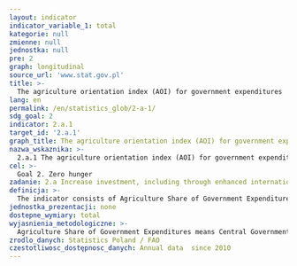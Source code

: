 ```yaml
---
layout: indicator
indicator_variable_1: total
kategorie: null
zmienne: null
jednostka: null
pre: 2
graph: longitudinal
source_url: 'www.stat.gov.pl'
title: >-
  The agriculture orientation index (AOI) for government expenditures
lang: en
permalink: /en/statistics_glob/2-a-1/
sdg_goal: 2
indicator: 2.a.1
target_id: '2.a.1'
graph_title: The agriculture orientation index (AOI) for government expenditures
nazwa_wskaznika: >-
  2.a.1 The agriculture orientation index (AOI) for government expenditures
cel: >-
  Goal 2. Zero hunger
zadanie: 2.a Increase investment, including through enhanced international cooperation, in rural infrastructure, agricultural research and extension services, technology development and plant and livestock gene banks in order to enhance agricultural productive capacity in developing countries, in particular least developed countries
definicja: >-
  The indicator consists of Agriculture Share of Government Expenditures in the total Governent Expenditures divided by the Agriculture Share of GDP.
jednostka_prezentacji: none
dostepne_wymiary: total
wyjasnienia_metodologiczne: >-
  Agriculture Share of Government Expenditures means Central Government Expenditures on Agriculture related to Total Central Government Outlays (according to Classification of Functions of Government - COFOG).Agriculture Share of GDP means Agriculture Value Added in relation to gross value added in section Agriculture (i.e. Division A - Agriculture, forestry, fishing and hunting of PKD2007 ), related to value of GDP, according to ESA2010.Gross domestic product (GDP) illustrates the final result of the activity of all entities of the national economy (resident producer units – domestic) in a given year. The exact definition and methodology for calculating GDP is contained in the regulation (EU) No 549/2013 of the European Parliament and of the Council of 21 May 2013 on the European system of national and regional accounts in the European Union (ESA 2010).An Agriculture Orientation Index (AOI) greater than 1 reflects a higher orientation towards the agriculture sector, which receives a higher share of government spending relative to its contribution to economic value added. An AOI less than 1 reflects a lower orientation to agriculture, while an AOI equal to 1 reflects neutrality in a governments orientation to the agriculture sector.
zrodlo_danych: Statistics Poland / FAO
czestotliwosc_dostępnosc_danych: Annual data  since 2010
---
```

